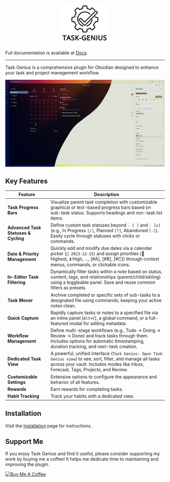 <p align="center">
    <img src="media/task-genius.svg" alt="Task Genius Logo" width="150">
</p>

Full documentation is available at [Docs](https://taskgenius.md/docs/getting-started).

---

Task Genius is a comprehensive plugin for Obsidian designed to enhance your task and project management workflow.

![Task Genius Feature Showcase](./media/task-genius-view.jpg)

## Key Features

| Feature | Description |
| --- | --- |
| **Task Progress Bars** | Visualize parent task completion with customizable graphical or text-based progress bars based on sub-task status. Supports headings and non-task list items. |
| **Advanced Task Statuses & Cycling** | Define custom task statuses beyond `- [ ]` and `- [x]` (e.g., In Progress `[/]`, Planned `[?]`, Abandoned `[-]`). Easily cycle through statuses with clicks or commands. |
| **Date & Priority Management** | Quickly add and modify due dates via a calendar picker (`📅 2023-12-25`) and assign priorities (🔺 Highest, ⏫ High, ..., [#A], [#B], [#C]) through context menus, commands, or clickable icons. |
| **In-Editor Task Filtering** | Dynamically filter tasks within a note based on status, content, tags, and relationships (parent/child/sibling) using a toggleable panel. Save and reuse common filters as presets. |
| **Task Mover** | Archive completed or specific sets of sub-tasks to a designated file using commands, keeping your active notes clean. |
| **Quick Capture** | Rapidly capture tasks or notes to a specified file via an inline panel (`Alt+C`), a global command, or a full-featured modal for adding metadata. |
| **Workflow Management** | Define multi-stage workflows (e.g., Todo -> Doing -> Review -> Done) and track tasks through them. Includes options for automatic timestamping, duration tracking, and next-task creation. |
| **Dedicated Task View** | A powerful, unified interface (`Task Genius: Open Task Genius view`) to see, sort, filter, and manage all tasks across your vault. Includes modes like Inbox, Forecast, Tags, Projects, and Review. |
| **Customizable Settings** | Extensive options to configure the appearance and behavior of all features. |
| **Rewards** | Earn rewards for completing tasks. |
| **Habit Tracking** | Track your habits with a dedicated view. |

## Installation

Visit the [Installation](https://taskgenius.md/docs/installation) page for instructions.

## Support Me

If you enjoy Task Genius and find it useful, please consider supporting my work by buying me a coffee! It helps me dedicate time to maintaining and improving the plugin.

<a href="https://www.buymeacoffee.com/boninall" target="_blank"><img src="https://img.buymeacoffee.com/button-api/?text=Buy me a coffee&emoji=&slug=boninall&button_colour=6495ED&font_colour=ffffff&font_family=Inter&outline_colour=000000&coffee_colour=FFDD00" alt="Buy Me A Coffee"></a>
